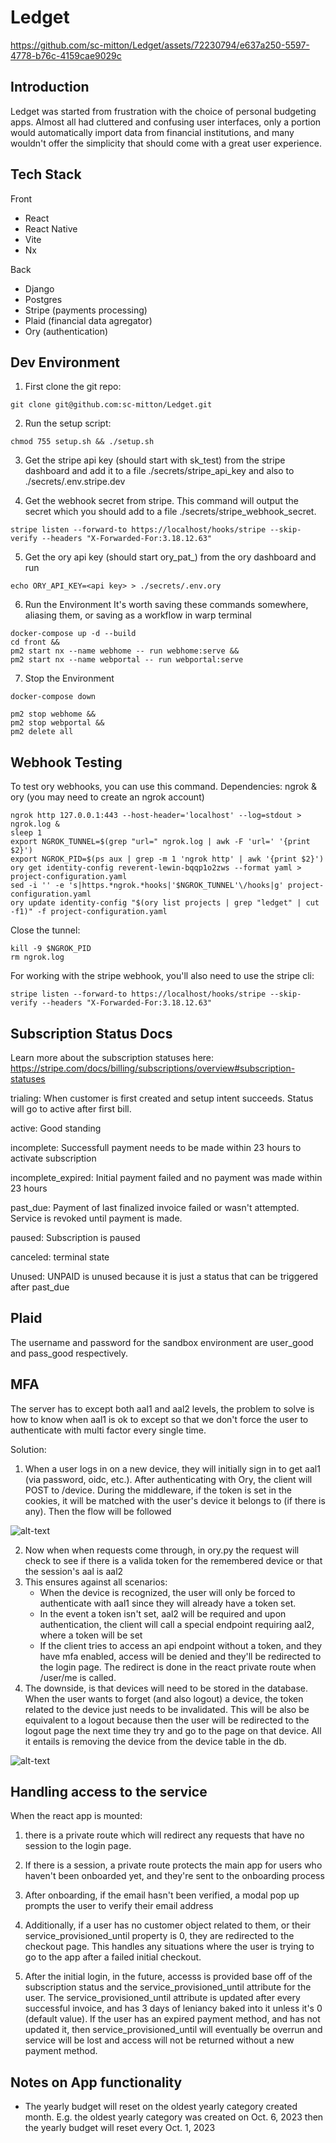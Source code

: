 # Ledget


<!-- <div style="text-align:center">
  <img src="media/logoIcon.png" alt="Logo" width="100" height="100">
</div> -->




https://github.com/sc-mitton/Ledget/assets/72230794/e637a250-5597-4778-b76c-4159cae9029c


## Introduction

Ledget was started from frustration with the choice of personal budgeting apps. Almost all had cluttered and confusing user interfaces, only a portion would automatically import data from financial institutions, and many wouldn't offer the simplicity that should come with a great user experience.

## Tech Stack

Front
- React
- React Native
- Vite
- Nx

Back
- Django
- Postgres
- Stripe (payments processing)
- Plaid (financial data agregator)
- Ory (authentication)

## Dev Environment

1. First clone the git repo:

```
git clone git@github.com:sc-mitton/Ledget.git
```


2. Run the setup script:


```
chmod 755 setup.sh && ./setup.sh
```


3. Get the stripe api key (should start with sk_test) from the stripe dashboard and add it to a file ./secrets/stripe_api_key and also to ./secrets/.env.stripe.dev

4. Get the webhook secret from stripe. This command will output the secret which you should add to a file ./secrets/stripe_webhook_secret.


```
stripe listen --forward-to https://localhost/hooks/stripe --skip-verify --headers "X-Forwarded-For:3.18.12.63"
```


5. Get the ory api key (should start ory_pat_) from the ory dashboard and run


```
echo ORY_API_KEY=<api key> > ./secrets/.env.ory
```

6. Run the Environment
It's worth saving these commands somewhere, aliasing them, or saving as a workflow in warp terminal

```
docker-compose up -d --build
cd front &&
pm2 start nx --name webhome -- run webhome:serve &&
pm2 start nx --name webportal -- run webportal:serve
```

7. Stop the Environment

```
docker-compose down

pm2 stop webhome &&
pm2 stop webportal &&
pm2 delete all
```

## Webhook Testing

To test ory webhooks, you can use this command.
Dependencies: ngrok & ory (you may need to create an ngrok account)

```
ngrok http 127.0.0.1:443 --host-header='localhost' --log=stdout > ngrok.log &
sleep 1
export NGROK_TUNNEL=$(grep "url=" ngrok.log | awk -F 'url=' '{print $2}')
export NGROK_PID=$(ps aux | grep -m 1 'ngrok http' | awk '{print $2}')
ory get identity-config reverent-lewin-bqqp1o2zws --format yaml > project-configuration.yaml
sed -i '' -e 's|https.*ngrok.*hooks|'$NGROK_TUNNEL'\/hooks|g' project-configuration.yaml
ory update identity-config "$(ory list projects | grep "ledget" | cut -f1)" -f project-configuration.yaml
```

Close the tunnel:

```
kill -9 $NGROK_PID
rm ngrok.log
```

For working with the stripe webhook, you'll also need to use the stripe cli:

```
stripe listen --forward-to https://localhost/hooks/stripe --skip-verify --headers "X-Forwarded-For:3.18.12.63"
```

## Subscription Status Docs

Learn more about the subscription statuses here:
https://stripe.com/docs/billing/subscriptions/overview#subscription-statuses

trialing: When customer is first created and setup intent succeeds. Status will go to active after first bill.

active: Good standing

incomplete: Successfull payment needs to be made within 23 hours to activate subscription

incomplete_expired: Initial payment failed and no payment was made within 23 hours

past_due: Payment of last finalized invoice failed or wasn't attempted. Service is revoked until payment is made.

paused: Subscription is paused

canceled: terminal state

Unused:
UNPAID is unused because it is just a status that can be triggered after past_due


## Plaid

The username and password for the sandbox environment are user_good and pass_good respectively.


## MFA

The server has to except both aal1 and aal2 levels, the problem to solve is
how to know when aal1 is ok to except so that we don't force the user to authenticate with
multi factor every single time.

Solution:
1. When a user logs in on a new device, they will initially sign in to get aal1 (via password, oidc, etc.).
After authenticating with Ory, the client will POST to /device. During the middleware, if the token is
set in the cookies, it will be matched with the user's device it belongs to (if there is any). Then the
flow will be followed

![alt-text](https://github.com/sc-mitton/Ledget/blob/assets/diagram1.png)

2. Now when when requests come through, in ory.py the request will check to see if
there is a valida token for the remembered device or that the session's aal is aal2
3. This ensures against all scenarios:
    - When the device is recognized, the user will only be forced to authenticate with
      aal1 since they will already have a token set.
    - In the event a token isn't set, aal2 will be required and upon authentication,
      the client will call a special endpoint requiring aal2, where a token will be set
    - If the client tries to access an api endpoint without a token, and they have mfa enabled,
      access will be denied and they'll be redirected to the login page. The redirect is done in the
      react private route when /user/me is called.
4. The downside, is that devices will need to be stored in the database. When the user
wants to forget (and also logout) a device, the token related to the device just needs to
be invalidated. This will be also be equivalent to a logout because then the user will be
redirected to the logout page the next time they try and go to the page on that device.
All it entails is removing the device from the device table in the db.

![alt-text](https://github.com/sc-mitton/Ledget/blob/assets/diagram2.png)


## Handling access to the service

When the react app is mounted:

1. there is a private route which will redirect any requests that have
no session to the login page.

2. If there is a session, a private route protects the main app for users
who haven't been onboarded yet, and they're sent to the onboarding process

3. After onboarding, if the email hasn't been verified, a modal pop up
prompts the user to verify their email address

4. Additionally, if a user has no customer object related to them, or their
service_provisioned_until property is 0, they are redirected to the checkout page.
This handles any situations where the user is trying to go to the app after a failed
initial checkout.

5. After the initial login, in the future, accesss is provided base off of the
subscription status and the service_provisioned_until attribute for the user.
The service_provisioned_until attribute is updated after every successful invoice,
and has 3 days of leniancy baked into it unless it's 0 (default value). If the
user has an expired payment method, and has not updated it, then service_provisioned_until
will eventually be overrun and service will be lost and access will not be returned
without a new payment method.


## Notes on App functionality

- The yearly budget will reset on the oldest yearly category created month. E.g. the oldest yearly
category was created on Oct. 6, 2023 then the yearly budget will reset every Oct. 1, 2023

